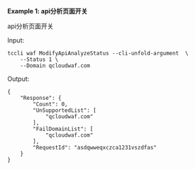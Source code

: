 **Example 1: api分析页面开关**

api分析页面开关

Input: 

```
tccli waf ModifyApiAnalyzeStatus --cli-unfold-argument  \
    --Status 1 \
    --Domain qcloudwaf.com
```

Output: 
```
{
    "Response": {
        "Count": 0,
        "UnSupportedList": [
            "qcloudwaf.com"
        ],
        "FailDomainList": [
            "qcloudwaf.com"
        ],
        "RequestId": "asdqwweqxczca1231vszdfas"
    }
}
```


